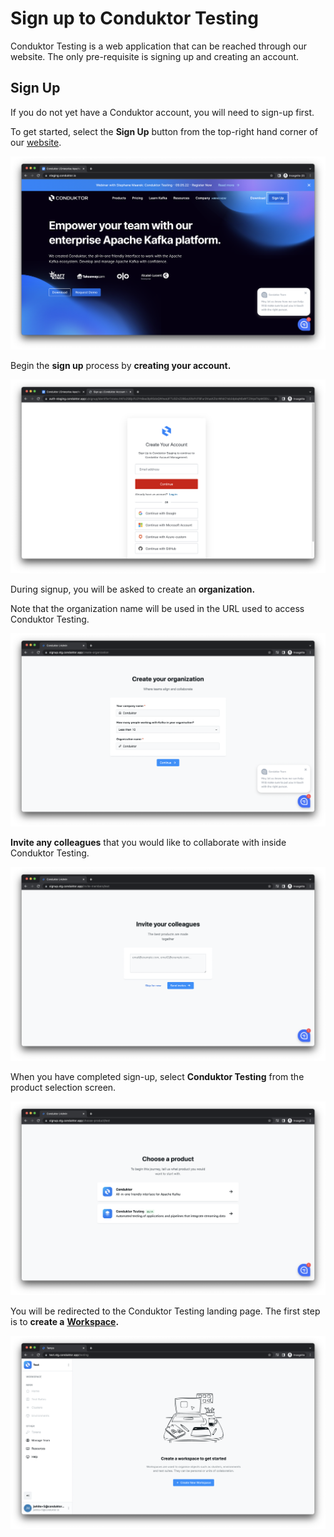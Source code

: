 # Sign up to Conduktor Testing

Conduktor Testing is a web application that can be reached through our website. The only pre-requisite is signing up and creating an account.

## Sign Up

If you do not yet have a Conduktor account, you will need to sign-up first.&#x20;

To get started, select the **Sign Up** button from the top-right hand corner of our [website](https://conduktor.io/).&#x20;

![](<../.gitbook/assets/image (168).png>)

Begin the **sign up** process by **creating your account.**&#x20;

![](<../.gitbook/assets/image (84).png>)

During signup, you will be asked to create an **organization.**&#x20;

Note that the organization name will be used in the URL used to access Conduktor Testing.&#x20;

![](<../.gitbook/assets/image (27) (1) (1) (1) (1).png>)

**Invite any colleagues** that you would like to collaborate with inside Conduktor Testing.

![](<../.gitbook/assets/image (151).png>)

When you have completed sign-up, select **Conduktor Testing** from the product selection screen.

![](<../.gitbook/assets/image (26).png>)

You will be redirected to the Conduktor Testing landing page. The first step is to **create a** [**Workspace**](../features/workspace.md)**.**&#x20;

![](<../.gitbook/assets/image (115).png>)

